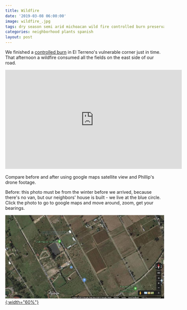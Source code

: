 ```yaml
---
title: Wildfire
date: '2019-03-08 06:00:00'
image: wildfire_.jpg
tags: dry season semi arid michoacan wild fire controlled burn preservation conservation
categories: neighborhood plants spanish
layout: post
---
```


We finished a [controlled burn](https://reverdecer.annalisagross.com/2019/03/07/controlled-burn-success/) in El Terreno's vulnerable corner just in time. That afternoon a wildfire consumed all the fields on the east side of our road.

<iframe width="560" height="315" src="https://www.youtube-nocookie.com/embed/K9xSPSxzk0E" frameborder="0" allow="accelerometer; autoplay; encrypted-media; gyroscope; picture-in-picture" allowfullscreen></iframe>

Compare before and after using google maps satellite view and Phillip's drone footage.

Before: this photo must be from the winter before we arrived, because there's no van, but our neighbors' house is built - we live at the blue circle. Click the photo to go to google maps and move around, zoom, get your bearings.

[![](/images/google_maps_.jpg){:width="60%"}](https://www.google.com/maps/@19.6534043,-101.2189256,712m/data=!3m1!1e3)